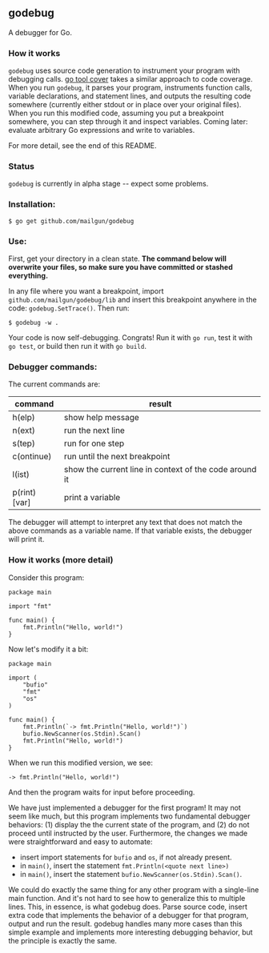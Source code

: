 godebug
-------

A debugger for Go.

### How it works

`godebug` uses source code generation to instrument your program with debugging calls. [go tool cover](http://blog.golang.org/cover) takes a similar approach to code coverage. When you run `godebug`, it parses your program, instruments function calls, variable declarations, and statement lines, and outputs the resulting code somewhere (currently either stdout or in place over your original files). When you run this modified code, assuming you put a breakpoint somewhere, you can step through it and inspect variables. Coming later: evaluate arbitrary Go expressions and write to variables.

For more detail, see the end of this README.


### Status

`godebug` is currently in alpha stage -- expect some problems.


### Installation:

    $ go get github.com/mailgun/godebug


### Use:

First, get your directory in a clean state. **The command below will overwrite your files, so make sure you have committed or stashed everything.**

In any file where you want a breakpoint, import `github.com/mailgun/godebug/lib` and insert this breakpoint anywhere in the code: `godebug.SetTrace()`. Then run:

    $ godebug -w .

Your code is now self-debugging. Congrats! Run it with `go run`, test it with `go test`, or build then run it with `go build`.


### Debugger commands:

The current commands are:

command       | result
--------------|------------------------
h(elp)        | show help message
n(ext)        | run the next line
s(tep)        | run for one step
c(ontinue)    | run until the next breakpoint
l(ist)        | show the current line in context of the code around it
p(rint) [var] | print a variable

The debugger will attempt to interpret any text that does not match the above commands as a variable name. If that variable exists, the debugger will print it.

### How it works (more detail)

Consider this program:

    package main

    import "fmt"

    func main() {
        fmt.Println("Hello, world!")
    }

Now let's modify it a bit:

    package main

    import (
        "bufio"
        "fmt"
        "os"
    )

    func main() {
        fmt.Println(`-> fmt.Println("Hello, world!")`)
        bufio.NewScanner(os.Stdin).Scan()
        fmt.Println("Hello, world!")
    }

When we run this modified version, we see:

    -> fmt.Println("Hello, world!")

And then the program waits for input before proceeding.

We have just implemented a debugger for the first program! It may not seem like much, but this program implements two fundamental debugger behaviors: (1) display the the current state of the program, and (2) do not proceed until instructed by the user. Furthermore, the changes we made were straightforward and easy to automate:

  * insert import statements for `bufio` and `os`, if not already present.
  * in `main()`, insert the statement `fmt.Println(<quote next line>)`
  * in `main()`, insert the statement `bufio.NewScanner(os.Stdin).Scan()`.

We could do exactly the same thing for any other program with a single-line main function. And it's not hard to see how to generalize this to multiple lines. This, in essence, is what godebug does. Parse source code, insert extra code that implements the behavior of a debugger for that program, output and run the result. godebug handles many more cases than this simple example and implements more interesting debugging behavior, but the principle is exactly the same.

